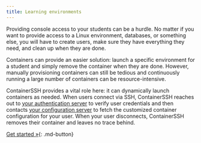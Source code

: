 ```yaml
---
title: Learning environments
---
```


Providing console access to your students can be a hurdle. No matter if you want to provide access to a Linux environment, databases, or something else, you will have to create users, make sure they have everything they need, and clean up when they are done.

Containers can provide an easier solution: launch a specific environment for a student and simply remove the container when they are done. However, manually provisioning containers can still be tedious and continuously running a large number of containers can be resource-intensive.

ContainerSSH provides a vital role here: it can dynamically launch containers as needed. When users connect via SSH, ContainerSSH reaches out to [your authentication server](../reference/auth.md) to verify user credentials and then contacts [your configuration server](../reference/configserver.md) to fetch the customized container configuration for your user. When your user disconnects, ContainerSSH removes their container and leaves no trace behind.

[Get started »](../getting-started/index.md){: .md-button}